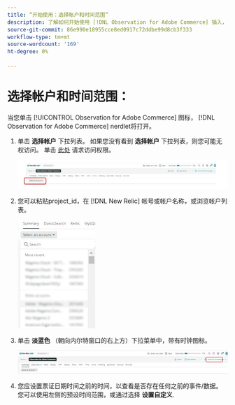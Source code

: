 ```yaml
---
title: “开始使用：选择帐户和时间范围”
description: 了解如何开始使用 [!DNL Observation for Adobe Commerce] 插入，方法是选择帐户和时间范围。
source-git-commit: 86e990e18955cce8ed0917c72ddbe99d8cb3f333
workflow-type: tm+mt
source-wordcount: '169'
ht-degree: 0%

---
```


# 选择帐户和时间范围：

当您单击 [!UICONTROL Observation for Adobe Commerce] 图标， [!DNL Observation for Adobe Commerce] nerdlet将打开。

1. 单击 **选择帐户** 下拉列表。 如果您没有看到 **选择帐户** 下拉列表，则您可能无权访问。 单击 [此处](https://adobe.sharepoint.com/sites/MG/it/IT%20Services%20Wiki/Requesting%20access%20to%20Magento%20Commerce%20New%20Relic.aspx) 请求访问权限。

   ![选择帐户](../../assets/tools/observation-for-adobe-commerce/start-using-1.jpeg)

1. 您可以粘贴project_id，在 [!DNL New Relic] 帐号或帐户名称，或浏览帐户列表。

   ![浏览帐户列表](../../assets/tools/observation-for-adobe-commerce/start-using-2.jpg)

1. 单击 **淡蓝色** （朝向内尔特窗口的右上方）下拉菜单中，带有时钟图标。

   ![单击下拉菜单](../../assets/tools/observation-for-adobe-commerce/start-using-3.jpg)

1. 您应设置票证日期时间之前的时间，以查看是否存在任何之前的事件/数据。 您可以使用左侧的预设时间范围，或通过选择 **设置自定义**.
